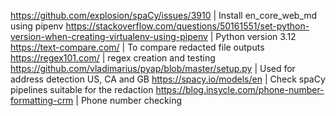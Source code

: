https://github.com/explosion/spaCy/issues/3910 | Install en_core_web_md using pipenv
https://stackoverflow.com/questions/50161551/set-python-version-when-creating-virtualenv-using-pipenv | Python version 3.12
https://text-compare.com/ | To compare redacted file outputs
https://regex101.com/ | regex creation and testing
https://github.com/vladimarius/pyap/blob/master/setup.py | Used for address detection US, CA and GB
https://spacy.io/models/en | Check spaCy pipelines suitable for the redaction
https://blog.insycle.com/phone-number-formatting-crm | Phone number checking


